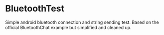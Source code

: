 BluetoothTest
=============

Simple android bluetooth connection and string sending test. Based on the official BluetoothChat example but simplified and cleaned up.
